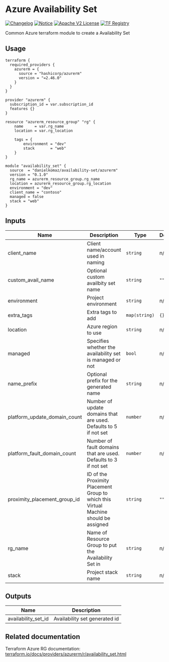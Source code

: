 # Azure Availability Set

[![Changelog](https://img.shields.io/badge/changelog-release-green.svg)](CHANGELOG.md) [![Notice](https://img.shields.io/badge/notice-copyright-yellow.svg)](NOTICE) [![Apache V2 License](https://img.shields.io/badge/license-Apache%20V2-orange.svg)](LICENSE) [![TF Registry](https://img.shields.io/badge/terraform-registry-blue.svg)](https://registry.terraform.io/modules/danielkomaz/availability-set/azurerm/)

Common Azure terraform module to create a Availability Set

## Usage

```hcl
terraform {
  required_providers {
    azurerm = {
      source = "hashicorp/azurerm"
      version = "=2.46.0"
    }
  }
}

provider "azurerm" {
  subscription_id = var.subscription_id
  features {}
}

resource "azurerm_resource_group" "rg" {
	name     = var.rg_name
	location = var.rg_location

    tags = {
        environment = "dev"
        stack       = "web"
    }
}

module "availability_set" {
  source  = "danielkomaz/availability-set/azurerm"
  version = "0.1.0"
  rg_name = azurerm_resource_group.rg_name
  location = azurerm_resource_group.rg_location
  environment = "dev"
  client_name = "contoso"
  managed = false
  stack = "web"
}
```

## Inputs

| Name                         | Description                                                                          | Type          | Default | Required |
| ---------------------------- | ------------------------------------------------------------------------------------ | ------------- | ------- | :------: |
| client_name                  | Client name/account used in naming                                                   | `string`      | n/a     |   yes    |
| custom_avail_name            | Optional custom availbity set name                                                   | `string`      | `""`    |    no    |
| environment                  | Project environment                                                                  | `string`      | n/a     |   yes    |
| extra_tags                   | Extra tags to add                                                                    | `map(string)` | `{}`    |    no    |
| location                     | Azure region to use                                                                  | `string`      | n/a     |   yes    |
| managed                      | Specifies whether the availability set is managed or not                             | `bool`        | n/a     |    no    |
| name_prefix                  | Optional prefix for the generated name                                               | `string`      | n/a     |    no    |
| platform_update_domain_count | Number of update domains that are used. Defaults to 5 if not set                     | `number`      | n/a     |    no    |
| platform_fault_domain_count  | Number of fault domains that are used. Defaults to 3 if not set                      | `number`      | n/a     |    no    |
| proximity_placement_group_id | ID of the Proximity Placement Group to which this Virtual Machine should be assigned | `string`      | `""`    |    no    |
| rg_name                      | Name of Resource Group to put the Availability Set in                                | `string`      | n/a     |   yes    |
| stack                        | Project stack name                                                                   | `string`      | n/a     |   yes    |

## Outputs

| Name                | Description                   |
| ------------------- | ----------------------------- |
| availability_set_id | Availability set generated id |

## Related documentation

Terraform Azure RG documentation: [terraform.io/docs/providers/azurerm/r/availability_set.html](https://www.terraform.io/docs/providers/azurerm/r/availability_set.html)
